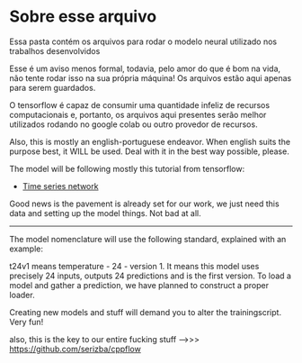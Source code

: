 # Sobre esse arquivo

Essa pasta contém os arquivos para rodar o modelo
neural utilizado nos trabalhos desenvolvidos

Esse é um aviso menos formal, todavia, pelo amor 
do que é bom na vida, não tente rodar isso na sua própria
máquina! Os arquivos estão aqui apenas para serem guardados.

O tensorflow é capaz de consumir uma quantidade infeliz de recursos
computacionais e, portanto, os arquivos aqui presentes serão melhor 
utilizados rodando no google colab ou outro provedor de recursos.

Also, this is mostly an english-portuguese endeavor. When english
suits the purpose best, it WILL be used. Deal with it in the best
way possible, please. 

The model will be following mostly this tutorial from tensorflow:

- [Time series network](https://www.tensorflow.org/tutorials/structured_data/time_series#multi-step_models)

Good news is the pavement is already set for our work, we just need this data
and setting up the model things. Not bad at all.

---

The model nomenclature will use the following standard, explained with an example:

t24v1 means temperature - 24 - version 1. It means this model uses precisely 24 inputs, outputs 24 predictions and
is the first version. To load a model and gather a prediction, we have planned to construct a proper loader.

Creating new models and stuff will demand you to alter the trainingscript. Very fun!

also, this is the key to our entire fucking stuff -->>> https://github.com/serizba/cppflow
